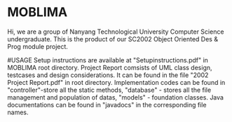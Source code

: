 # MOBLIMA

Hi, we are a group of Nanyang Technological University Computer Science undergraduate. This is the product of our SC2002 Object Oriented Des & Prog module project.

#USAGE
Setup instructions are available at "Setupinstructions.pdf" in MOBLIMA root directory.
Project Report comsists of UML class design, testcases and design considerations. It can be found in the file "2002 Project Report.pdf" in root directory.
Implementation codes can be found in "controller"-store all the static methods, "database" - stores all the file management and population of datas, "models" - foundation classes. Java documentations can be found in "javadocs" in the corresponding file names.
